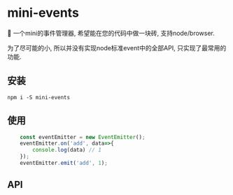 # mini-events

:cake: 一个mini的事件管理器, 希望能在您的代码中做一块砖, 支持node/browser.

为了尽可能的小, 所以并没有实现node标准event中的全部API, 只实现了最常用的功能.

## 安装

```
npm i -S mini-events
```

## 使用

```javascript
    const eventEmitter = new EventEmitter();
    eventEmitter.on('add', data=>{
        console.log(data) // 1
    });
    eventEmitter.emit('add', 1);
```

## API



